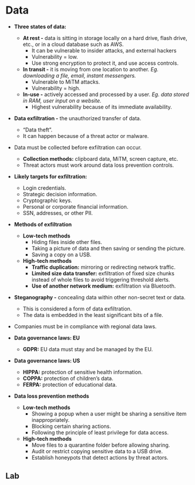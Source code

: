 # Data

- **Three states of data:**
  - **At rest -** data is sitting in storage locally on a hard drive, flash drive, etc., or in a cloud database such as AWS.
    - It can be vulnerable to insider attacks, and external hackers
    - Vulnerability = low.
    - Use strong encryption to protect it, and use access controls.
  - **In transit -** it is moving from one location to another. *Eg. downloading a file, email, instant messengers.*
    - Vulnerable to MiTM attacks.
    - Vulnerability = high.
  - **In-use -** actively accessed and processed by a user. *Eg. data stored in RAM, user input on a website.*
    - Highest vulnerability because of its immediate availability. 

 - **Data exfiltration -** the unauthorized transfer of data.
   - “Data theft”.
   - It can happen because of a threat actor or malware.
 - Data must be collected before exfiltration can occur.
   - **Collection methods:** clipboard data, MiTM, screen capture, etc.
   - Threat actors must work around data loss prevention controls.
  
 - **Likely targets for exfiltration:**
   - Login credentials.
   - Strategic decision information.
   - Cryptographic keys.
   - Personal or corporate financial information.
   - SSN, addresses, or other PII.

- **Methods of exfiltration**
  - **Low-tech methods**
    - Hiding files inside other files.
    - Taking a picture of data and then saving or sending the picture.
    - Saving a copy on a USB.
  - **High-tech methods**
    - **Traffic duplication:** mirroring or redirecting network traffic.
    - **Limited size data transfer:** exfiltration of fixed size chunks instead of whole files to avoid triggering threshold alerts.
    - **Use of another network medium:** exfiltration via Bluetooth.
   
- **Steganography -** concealing data within other non-secret text or data.
  - This is considered a form of data exfiltration.
  - The data is embedded in the least significant bits of a file.
 
- Companies must be in compliance with regional data laws.
- **Data governance laws: EU**
  - **GDPR:** EU data must stay and be managed by the EU.
- **Data governance laws: US**
  - **HIPPA:** protection of sensitive health information.
  - **COPPA:** protection of children’s data.
  - **FERPA:** protection of educational data.
 
- **Data loss prevention methods**
  - **Low-tech methods**
    - Showing a popup when a user might be sharing a sensitive item inappropriately.
    - Blocking certain sharing actions.
    - Following the principle of least privilege for data access.
  - **High-tech methods**
    - Move files to a quarantine folder before allowing sharing.
    - Audit or restrict copying sensitive data to a USB drive.
    - Establish honeypots that detect actions by threat actors.
   
## Lab

 

    

   
